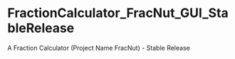 # FractionCalculator_FracNut_GUI_StableRelease
A Fraction Calculator (Project Name FracNut) - Stable Release
